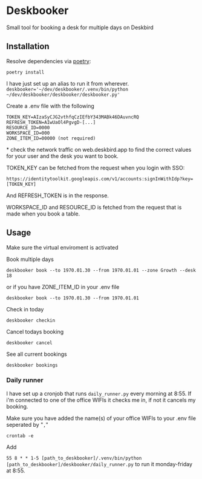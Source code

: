 # Deskbooker

Small tool for booking a desk for multiple days on Deskbird

## Installation

Resolve dependencies via [poetry](https://python-poetry.org/):
```console
poetry install
```

I have just set up an alias to run it from wherever.
```deskbooker='~/dev/deskbooker/.venv/bin/python ~/dev/deskbooker/deskbooker/deskbooker.py'```

Create a .env file with the following

```
TOKEN_KEY=AIzaSyCJG2vthfqCzIEfbY343MABk46DAuvncRQ
REFRESH_TOKEN=AIwUaOl4PgvgD-[...]
RESOURCE_ID=0000
WORKSPACE_ID=000
ZONE_ITEM_ID=00000 (not required)
```

\* check the network traffic on web.deskbird.app to find the correct values for your user and the desk you want to book.

TOKEN_KEY can be fetched from the request when you login with SSO:
```
https://identitytoolkit.googleapis.com/v1/accounts:signInWithIdp?key=[TOKEN_KEY]
```

And REFRESH_TOKEN is in the response.

WORKSPACE_ID and RESOURCE_ID is fetched from the request that is made when you book a table.

## Usage

Make sure the virtual enviroment is activated

Book multiple days
```console
deskbooker book --to 1970.01.30 --from 1970.01.01 --zone Growth --desk 18
```

or if you have ZONE_ITEM_ID in your .env file

```console
deskbooker book --to 1970.01.30 --from 1970.01.01
```

Check in today
```console
deskbooker checkin
```

Cancel todays booking
```console
deskbooker cancel
```

See all current bookings
```console
deskbooker bookings
```

### Daily runner

I have set up a cronjob that runs ```daily_runner.py``` every morning at 8:55. If i'm connected to one of the office WIFIs it checks me in, if not it cancels my booking.

Make sure you have added the name(s) of your office WIFIs to your .env file seperated by "```,```"

```console
crontab -e
```

Add

```55 8 * * 1-5 [path_to_deskbooker]/.venv/bin/python [path_to_deskbooker]/deskbooker/daily_runner.py```
to run it monday-friday at 8:55.
